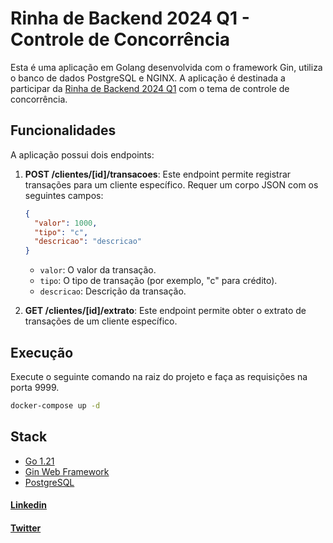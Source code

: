 # Rinha de Backend 2024 Q1 - Controle de Concorrência

Esta é uma aplicação em Golang desenvolvida com o framework Gin, utiliza o banco de dados PostgreSQL e NGINX. A aplicação é destinada a participar da [Rinha de Backend 2024 Q1](https://github.com/zanfranceschi/rinha-de-backend-2024-q1) com o tema de controle de concorrência.

## Funcionalidades

A aplicação possui dois endpoints:

1. **POST /clientes/[id]/transacoes**: Este endpoint permite registrar transações para um cliente específico. Requer um corpo JSON com os seguintes campos:

   ```json
   {
     "valor": 1000,
     "tipo": "c",
     "descricao": "descricao"
   }
   ```

   - `valor`: O valor da transação.
   - `tipo`: O tipo de transação (por exemplo, "c" para crédito).
   - `descricao`: Descrição da transação.

2. **GET /clientes/[id]/extrato**: Este endpoint permite obter o extrato de transações de um cliente específico.

## Execução

Execute o seguinte comando na raiz do projeto e faça as requisições na porta 9999.

```bash
docker-compose up -d
```

## Stack

- [Go 1.21](https://go.dev/)
- [Gin Web Framework](https://github.com/gin-gonic/gin)
- [PostgreSQL](https://www.postgresql.org/)

#### [Linkedin](https://br.linkedin.com/in/isadora-souza?original_referer=https%3A%2F%2Fwww.google.com%2F)

#### [Twitter](https://twitter.com/isadoraamsouza)
